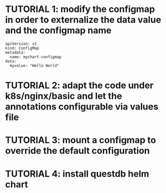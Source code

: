 # TUTORIAL 1: modify the configmap in order to externalize the data value and the configmap name

```
apiVersion: v1
kind: ConfigMap
metadata:
  name: mychart-configmap
data:
  myvalue: "Hello World"
```

# TUTORIAL 2: adapt the code under k8s/nginx/basic and let the annotations configurable via values file

# TUTORIAL 3: mount a configmap to override the default configuration

# TUTORIAL 4: install questdb helm chart